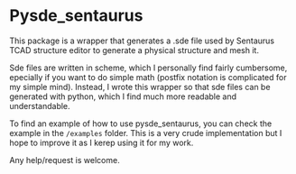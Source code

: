 # Pysde_sentaurus

This package is a wrapper that generates a .sde file used by Sentaurus TCAD structure editor to generate a physical structure and mesh it.

Sde files are written in scheme, which I personally find fairly cumbersome, epecially if you want to do simple math (postfix notation is complicated for my simple mind). Instead, I wrote this wrapper so that sde files can be generated with python, which I find much more readable and understandable.

To find an example of how to use pysde_sentaurus, you can check the example in the `/examples` folder. This is a very crude implementation but I hope to improve it as I kerep using it for my work.

Any help/request is welcome.

